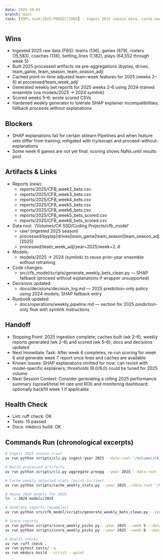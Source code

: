 ```yaml
---
date: 2025-10-02
branch: main
task: [IMPL-task:2025-PREDICTIONS] - Ingest 2025 season data, cache weekly stats, generate and score weekly bets (prediction-only)
---
```


## Wins

- Ingested 2025 raw data (FBS): teams (136), games (879), rosters (15,583), coaches (136), betting_lines (1,182), plays (64,552 through week 5)
- Built 2025 processed artifacts via pre-aggregations (byplay, drives, team_game, team_season, team_season_adj)
- Cached point-in-time adjusted team-week features for 2025 (weeks 2–6) at processed/team_week_adj/
- Generated weekly bet reports for 2025 weeks 2–6 using 2024-trained ensemble (via models/2025 → 2024 symlink)
- Scored weeks 5–6; wrote scored CSVs
- Hardened weekly generator to tolerate SHAP explainer incompatibilities; fallback proceeds without explanations

## Blockers

- SHAP explanations fail for certain sklearn Pipelines and when feature sets differ from training; mitigated with try/except and proceed-without-explanations
- Some week 6 games are not yet final; scoring shows NaNs until results post

## Artifacts & Links

- Reports (new):
  - reports/2025/CFB_week2_bets.csv
  - reports/2025/CFB_week3_bets.csv
  - reports/2025/CFB_week4_bets.csv
  - reports/2025/CFB_week5_bets.csv
  - reports/2025/CFB_week6_bets.csv
  - reports/2025/CFB_week5_bets_scored.csv
  - reports/2025/CFB_week6_bets_scored.csv
- Data root: '/Volumes/CK SSD/Coding Projects/cfb_model'
  - raw/ (ingested 2025 season)
  - processed/byplay|drives|team_game|team_season|team_season_adj (2025)
  - processed/team_week_adj/year=2025/week=2..6
- Models:
  - models/2025 -> 2024 (symlink) to reuse prior-year ensemble without retraining
- Code changes:
  - src/cfb_model/scripts/generate_weekly_bets_clean.py — SHAP fallback (proceed without explanations if wrapper unsupported)
- Decisions updated:
  - docs/decisions/decision_log.md — 2025 prediction-only policy using 2024 models; SHAP fallback entry
- Runbook updated:
  - docs/operations/weekly_pipeline.md — section for 2025 prediction-only flow with symlink instructions

## Handoff

- Stopping Point: 2025 ingestion complete; caches built (wk 2–6); weekly reports generated (wk 2–6) and scored (wk 5–6); docs and decisions updated
- Next Immediate Task: After week 6 completes, re-run scoring for week 6 and generate week 7 report once lines and caches are available
- Known Issues: SHAP explanations omitted for now; can revisit with model-specific explainers; thresholds (6.0/6.0) could be tuned for 2025 volume
- Next Session Context: Consider generating a rolling 2025 performance summary (spread/total hit rate and ROI) and monitoring dashboard; optionally backfill week 1 if applicable

## Health Check

- Lint: ruff check: OK
- Tests: 15 passed
- Docs: mkdocs build: OK

## Commands Run (chronological excerpts)

```bash
# Ingest 2025 season (raw)
uv run python scripts/cli.py ingest-year 2025 --data-root '/Volumes/CK SSD/Coding Projects/cfb_model' --season-type regular

# Build processed artifacts
uv run python scripts/cli.py aggregate preagg --year 2025 --data-root '/Volumes/CK SSD/Coding Projects/cfb_model'

# Cache weekly adjusted stats (point-in-time)
uv run python scripts/cache_weekly_stats.py --year 2025 --data-root '/Volumes/CK SSD/Coding Projects/cfb_model'

# Reuse 2024 models for 2025
ln -s 2024 models/2025

# Generate reports (examples)
uv run python src/cfb_model/scripts/generate_weekly_bets_clean.py --year 2025 --week 6 --data-root '/Volumes/CK SSD/Coding Projects/cfb_model' --model-dir './models' --output-dir './reports' --spread-threshold 6.0 --total-threshold 6.0

# Score reports
uv run python scripts/score_weekly_picks.py --year 2025 --week 5 --data-root '/Volumes/CK SSD/Coding Projects/cfb_model' --report-dir './reports'
uv run python scripts/score_weekly_picks.py --year 2025 --week 6 --data-root '/Volumes/CK SSD/Coding Projects/cfb_model' --report-dir './reports'

# Health checks
uv run ruff check .
uv run pytest tests/ -q
uv run mkdocs build --strict --quiet
```
